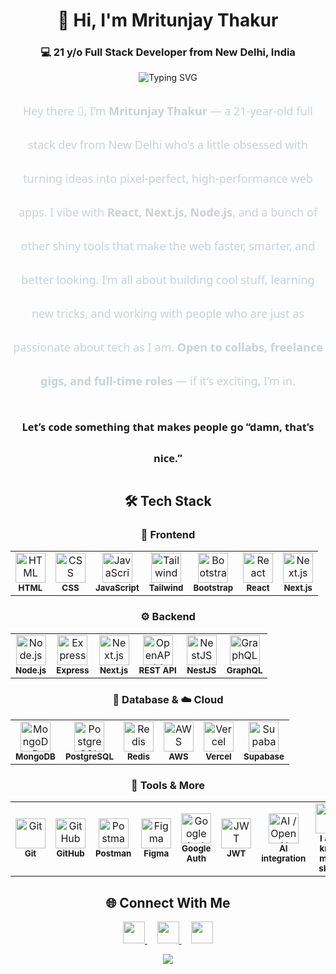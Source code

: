 <h1 align="center">👋 Hi, I'm Mritunjay Thakur</h1> <h3 align="center">💻 21 y/o Full Stack Developer from New Delhi, India</h3><p align="center"> <img src="https://readme-typing-svg.demolab.com?font=Fira+Code&size=22&duration=2800&pause=800&color=4D8CF5&center=true&vCenter=true&width=550&lines=Let's+build+something+great+together" alt="Typing SVG"> </p>
<div align="center" style="font-family: 'Segoe UI', Tahoma, Geneva, Verdana, sans-serif; line-height: 3;">
  <p style="max-width: 720px; color: #c9d1d9; font-size: 18px; font-weight: 500;">
    Hey there 👋, I’m <strong>Mritunjay Thakur</strong> — a 21-year-old full stack dev from New Delhi who’s a little obsessed with turning ideas into pixel-perfect, high-performance web apps. I vibe with <strong>React, Next.js, Node.js</strong>, and a bunch of other shiny tools that make the web faster, smarter, and better looking.  
    I’m all about building cool stuff, learning new tricks, and working with people who are just as passionate about tech as I am.  
    <strong>Open to collabs, freelance gigs, and full-time roles</strong> — if it’s exciting, I’m in.  
    <h3>Let’s code something that makes people go “damn, that’s nice.”</h3>
  </p>
</div>

<h2 align="center">🛠️ Tech Stack</h2>

<h3 align="center">🎨 Frontend</h3>
<div align="center">
  <table cellspacing="10">
    <tr>
      <td align="center">
        <img src="https://skillicons.dev/icons?i=html" width="48" alt="HTML"/><br/><sub><b>HTML</b></sub>
      </td>
      <td align="center">
        <img src="https://skillicons.dev/icons?i=css" width="48" alt="CSS"/><br/><sub><b>CSS</b></sub>
      </td>
      <td align="center">
        <img src="https://skillicons.dev/icons?i=js" width="48" alt="JavaScript"/><br/><sub><b>JavaScript</b></sub>
      </td>
      <td align="center">
        <img src="https://skillicons.dev/icons?i=tailwind" width="48" alt="Tailwind"/><br/><sub><b>Tailwind</b></sub>
      </td>
      <td align="center">
        <img src="https://skillicons.dev/icons?i=bootstrap" width="48" alt="Bootstrap"/><br/><sub><b>Bootstrap</b></sub>
      </td>
      <td align="center">
        <img src="https://skillicons.dev/icons?i=react" width="48" alt="React"/><br/><sub><b>React</b></sub>
      </td>
      <td align="center">
        <img src="https://skillicons.dev/icons?i=nextjs" width="48" alt="Next.js"/><br/><sub><b>Next.js</b></sub>
      </td>
    </tr>
  </table>
</div>

<h3 align="center">⚙️ Backend</h3>
<div align="center">
  <table cellspacing="10">
    <tr>
      <td align="center">
        <img src="https://skillicons.dev/icons?i=nodejs" width="48" alt="Node.js"/><br/><sub><b>Node.js</b></sub>
      </td>
      <td align="center">
        <img src="https://skillicons.dev/icons?i=express" width="48" alt="Express"/><br/><sub><b>Express</b></sub>
      </td>
      <td align="center">
         <img src="https://skillicons.dev/icons?i=nextjs" width="48" alt="Next.js"/><br/><sub><b>Next.js</b></sub>
      </td>
      <td align="center">
        <img src="https://cdn.simpleicons.org/openapiinitiative" width="48" alt="OpenAPI / REST"/><br/><sub><b>REST API</b></sub>
      </td>
      <td align="center">
        <img src="https://skillicons.dev/icons?i=nestjs" width="48" alt="NestJS"/><br/><sub><b>NestJS</b></sub>
      </td>
      <td align="center">
        <img src="https://skillicons.dev/icons?i=graphql" width="48" alt="GraphQL"/><br/><sub><b>GraphQL</b></sub>
      </td>
    </tr>
  </table>
</div>

<h3 align="center">💾 Database & ☁️ Cloud</h3>
<div align="center">
  <table cellspacing="10">
    <tr>
      <td align="center">
        <img src="https://skillicons.dev/icons?i=mongodb" width="48" alt="MongoDB"/><br/><sub><b>MongoDB</b></sub>
      </td>
      <td align="center">
        <img src="https://skillicons.dev/icons?i=postgres" width="48" alt="PostgreSQL"/><br/><sub><b>PostgreSQL</b></sub>
      </td>
      <td align="center">
        <img src="https://skillicons.dev/icons?i=redis" width="48" alt="Redis"/><br/><sub><b>Redis</b></sub>
      </td>
      <td align="center">
        <img src="https://skillicons.dev/icons?i=aws" width="48" alt="AWS"/><br/><sub><b>AWS</b></sub>
      </td>
      <td align="center">
        <img src="https://skillicons.dev/icons?i=vercel" width="48" alt="Vercel"/><br/><sub><b>Vercel</b></sub>
      </td>
      <td align="center">
        <img src="https://skillicons.dev/icons?i=supabase" width="48" alt="Supabase"/><br/><sub><b>Supabase</b></sub>
      </td>
    </tr>
  </table>
</div>

<h3 align="center">🧰 Tools & More</h3>
<div align="center">
  <table cellspacing="10">
    <tr>
      <td align="center">
        <img src="https://skillicons.dev/icons?i=git" width="48" alt="Git"/><br/><sub><b>Git</b></sub>
      </td>
      <td align="center">
        <img src="https://skillicons.dev/icons?i=github" width="48" alt="GitHub"/><br/><sub><b>GitHub</b></sub>
      </td>
      <td align="center">
        <img src="https://skillicons.dev/icons?i=postman" width="48" alt="Postman"/><br/><sub><b>Postman</b></sub>
      </td>
      <td align="center">
        <img src="https://skillicons.dev/icons?i=figma" width="48" alt="Figma"/><br/><sub><b>Figma</b></sub>
      </td>
      <td align="center">
        <img src="https://cdn.simpleicons.org/google" width="48" alt="Google Auth"/><br/><sub><b>Google Auth</b></sub>
      </td>
      <td align="center">
        <img src="https://cdn.simpleicons.org/jsonwebtokens" width="48" alt="JWT"/><br/><sub><b>JWT</b></sub>
      </td>
      <td align="center">
        <img src="https://cdn.simpleicons.org/openai" width="48" alt="AI / OpenAI"/><br/><sub><b>AI integration</b></sub>
      </td>
      <td align="center">
        <img src="https://img.icons8.com/material-rounded/48/more.png" width="48" alt="Many more"/><br/><sub><b>I also know many skills!</b></sub>
      </td>
    </tr>
  </table>
</div>







 <h2 align="center">🌐 Connect With Me</h2> 
<p align="center"> <a href="https://www.linkedin.com/in/mritunjay-thakur-jay/" target="_blank"> <img src="https://img.shields.io/badge/LinkedIn-0077B5?style=for-the-badge&logo=linkedin&logoColor=white" height="35"> </a> &nbsp;&nbsp;&nbsp; <a href="https://www.instagram.com/___jaythakur___/" target="_blank"> <img src="https://img.shields.io/badge/Instagram-E4405F?style=for-the-badge&logo=instagram&logoColor=white" height="35"> </a> &nbsp;&nbsp;&nbsp; <a href="mailto:mritunjaythakur903@gmail.com"> <img src="https://img.shields.io/badge/Gmail-D14836?style=for-the-badge&logo=gmail&logoColor=white" height="35"> </a> </p>
<p align="center"> <img src="https://capsule-render.vercel.app/api?type=waving&color=4D8CF5&height=120&section=footer&fontSize=30" /> </div>
